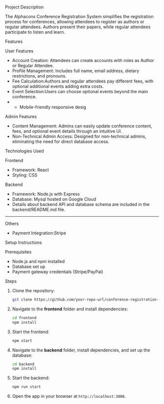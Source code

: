 Project Description

The Alphacons Conference Registration System simplifies the registration process for conferences, allowing attendees to register as authors or regular attendees. Authors present their papers, while regular attendees participate to listen and learn.

Features


User Features
- Account Creation: Attendees can create accounts with roles as Author or Regular Attendee.
- Profile Management: Includes full name, email address, dietary restrictions, and pronouns.
- Fee Calculation:Authors and regular attendees pay different fees, with optional additional events adding extra costs.
- Event Selection:Users can choose optional events beyond the main conference.
- - Mobile-friendly responsive desig

Admin Features
- Content Management: Admins can easily update conference content, fees, and optional event details through an intuitive UI.
- Non-Technical Admin Access: Designed for non-technical admins, eliminating the need for direct database access.


Technologies Used

 Frontend
- Framework: React 
- Styling: CSS

 Backend
- Framework: Node.js with Express
- Database: Mysql hosted on Google Cloud
- Details about backend API and database schema are included in the backend/README.md file.

---

 Others
- Payment Integration:Stripe




Setup Instructions

Prerequisites
- Node.js and npm installed
- Database  set up
- Payment gateway credentials (Stripe/PayPal)

 Steps
1. Clone the repository:
   ```bash
   git clone https://github.com/your-repo-url/conference-registration-system.git
   ```
2. Navigate to the **frontend** folder and install dependencies:
   ```bash
   cd frontend
   npm install
   ```
3. Start the frontend:
   ```bash
   npm start
   ```
4. Navigate to the **backend** folder, install dependencies, and set up the database:
   ```bash
   cd backend
   npm install
   ```
5. Start the backend:
   ```bash
   npm run start
   ```
6. Open the app in your browser at `http://localhost:3000`.





